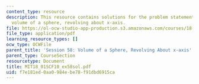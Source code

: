```yaml
---
content_type: resource
description: This resource contains solutions for the problem statements related to
  volume of a sphere, revolving about x-axis.
file: https://ol-ocw-studio-app-production.s3.amazonaws.com/courses/18-01sc-single-variable-calculus-fall-2010/f7e181ed0aa0984ebe78f91dbd6915ca_MIT18_01SCF10_ex58sol.pdf
file_type: application/pdf
learning_resource_types: []
ocw_type: OCWFile
parent_title: 'Session 58: Volume of a Sphere, Revolving About x-axis'
parent_type: CourseSection
resourcetype: Document
title: MIT18_01SCF10_ex58sol.pdf
uid: f7e181ed-0aa0-984e-be78-f91dbd6915ca
---
```

